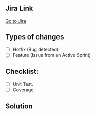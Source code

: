 <!--- As a title use the format: [CODE] Jira Issue Title -->

## Jira Link
<!--- Jira link for an issue -->
[Go to Jira](https://)

## Types of changes
<!--- What types of changes does your code introduce? Put an `x` in all the boxes that apply: -->
- [ ] Hotfix (Bug detected)
- [ ] Feature (Issue from an Active Sprint)
## Checklist:
<!--- Go over all the following points, and put an `x` in all the boxes that apply. -->
<!--- If you're unsure about any of these, don't hesitate to ask. We're here to help! -->
- [ ] Unit Test.
- [ ] Coverage.

<!--- Only apply if you need explain details about your pull request -->
## Solution
